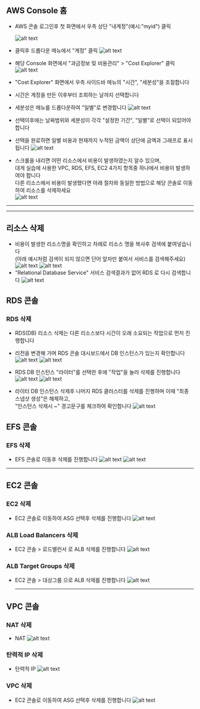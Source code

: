 ## AWS Console 홈
 - AWS 콘솔 로그인후 첫 화면에서 우측 상단 "내계정"(예시:"myid") 클릭

    ![alt text](image.png)

 - 클릭후 드롭다운 메뉴에서 "계정" 클릭
    ![alt text](image-1.png)

 - 해당 Console 화면에서 "과금정보 및 비용관리" > "Cost Explorer" 클릭
    ![alt text](image-2.png)


 - "Cost Explorer" 화면에서 우측 사이드바 메뉴의 "시간", "세분성"을 조절합니다  
 - 시간은 계정을 만든 이후부터 조회하는 날까지 선택합니다
 - 세분성은 메뉴를 드롭다운하여 "일별"로 변경합니다
    ![alt text](image-3.png)


 - 선택이후에는 날짜범위와 세분성이 각각 "설정한 기간", "일별"로 선택이 되있어야 합니다
 - 선택을 완료하면 일별 비용과 현재까지 누적된 금액이 상단에 금액과 그래프로 표시됩니다 
    ![alt text](image-5.png)
 - 스크롤을 내리면 어떤 리소스에서 비용이 발생하였는지 알수 있으며,  
   대게 실습에 사용한 VPC, RDS, EFS, EC2 4가지 항목중 하나에서 비용이 발생하여야 합니다  
   다른 리소스에서 비용이 발생했다면 아래 절차와 동일한 방법으로 해당 콘솔로 이동하여 리소스를 삭제하세요   
    ![alt text](image-6.png)

***
***

## 리소스 삭제
 - 비용이 발생한 리소스명을 확인하고 차례로 리소스 명을 복사후 검색에 붙여넣습니다  
   (아래 예시처럼 검색이 되지 않으면 단어 앞자만 붙여서 서비스를 검색해주세요)
    ![alt text](image-7.png)
    ![alt text](image-8.png)
 - "Relational Database Service" 서비스 검색결과가 없어 RDS 로 다시 검색합니다
    ![alt text](image-9.png)

## RDS 콘솔
### RDS 삭제
 - RDS(DB) 리소스 삭제는 다른 리소스보다 시간이 오래 소요되는 작업으로 먼저 진행합니다
 - 리전을 변경해 가며 RDS 콘솔 대시보드에서 DB 인스턴스가 있는지 확인합니다
    ![alt text](image-10.png)
    ![alt text](image-12.png)

 - RDS DB 인스턴스 "라이터"를 선택한 후에 "작업"을 눌러 삭제를 진행합니다 
    ![alt text](image-11.png)
    ![alt text](image-13.png)

 - 라이터 DB 인스턴스 삭제후 나머지 RDS 클러스터를 삭제를 진행하며 이때 "최종 스냅샷 생성"은 해제하고,  
   "인스턴스 삭제시 ~" 경고문구를 체크하여 확인합니다
    ![alt text](image-14.png)

## EFS 콘솔
### EFS 삭제
 - EFS 콘솔로 이동후 삭제를 진행합니다
    ![alt text](image-15.png)
    ![alt text](image-16.png)

***
## EC2 콘솔
### EC2 삭제
 - EC2 콘솔로 이동하여 ASG 선택후 삭제를 진행합니다
    ![alt text](image-17.png)
 
 ### ALB Load Balancers 삭제
 - EC2 콘솔 > 로드밸런서 로  ALB 삭제를 진행합니다
    ![alt text](image-18.png)
 
 ### ALB Target Groups 삭제
 - EC2 콘솔 > 대상그룹 으로  ALB 삭제를 진행합니다
   ![alt text](image-19.png)


   ***
## VPC 콘솔
### NAT 삭제
 - NAT 
    ![alt text](image-20.png)
 
### 탄력적 IP 삭제
 - 탄력적 IP
    ![alt text](image-21.png)

### VPC 삭제
 - EC2 콘솔로 이동하여 ASG 선택후 삭제를 진행합니다
    ![alt text](image-22.png)
 